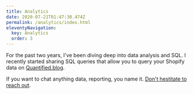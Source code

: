 ```yaml
---
title: Analytics
date: 2020-07-21T01:47:30.474Z
permalink: /analytics/index.html
eleventyNavigation:
  key: Analytics
  order: 3
---
```


For the past two years, I've been diving deep into data analysis and SQL. I recently started sharing SQL queries that allow you to query your Shopify data on [Quantified.blog](https://quantified.blog). 

If you want to chat anything data, reporting, you name it. [Don't hestitate to reach out](/contact/).